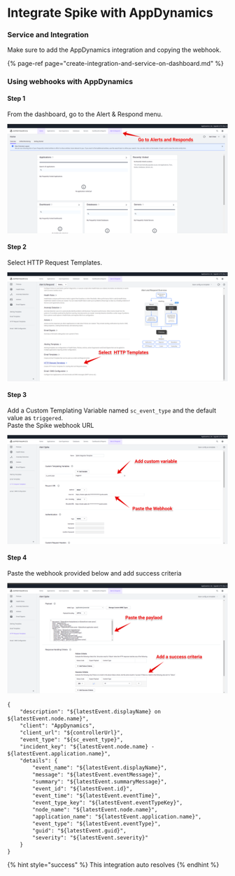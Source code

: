 # Integrate Spike with AppDynamics

### Service and Integration

Make sure to add the AppDynamics integration and copying the webhook.

{% page-ref page="create-integration-and-service-on-dashboard.md" %}



### Using webhooks with AppDynamics

#### Step 1

From the dashboard,  go to the Alert & Respond menu.

![](../.gitbook/assets/image%20%28121%29.png)

#### 

#### Step 2

 Select HTTP Request Templates.

![](../.gitbook/assets/image%20%2868%29.png)

#### 

#### Step 3

Add a Custom Templating Variable named `sc_event_type` and the default value as `triggered`.  
Paste the Spike webhook URL

![](../.gitbook/assets/image%20%2879%29.png)

#### Step 4

Paste the webhook provided below and add success criteria

![](../.gitbook/assets/image%20%2861%29.png)

```text
{
    "description": "${latestEvent.displayName} on ${latestEvent.node.name}",
    "client": "AppDynamics",
    "client_url": "${controllerUrl}",
    "event_type": "${sc_event_type}",
    "incident_key": "${latestEvent.node.name} - ${latestEvent.application.name}",
    "details": {
        "event_name": "${latestEvent.displayName}",
        "message": "${latestEvent.eventMessage}",
        "summary": "${latestEvent.summaryMessage}",
        "event_id": "${latestEvent.id}",
        "event_time": "${latestEvent.eventTime}",
        "event_type_key": "${latestEvent.eventTypeKey}",
        "node_name": "${latestEvent.node.name}",
        "application_name": "${latestEvent.application.name}",
        "event_type": "${latestEvent.eventType}",
        "guid": "${latestEvent.guid}",
        "severity": "${latestEvent.severity}"
    }
}
```



{% hint style="success" %}
This integration auto resolves
{% endhint %}

